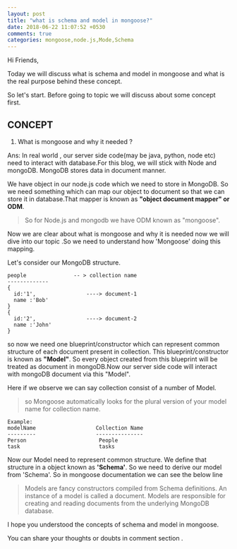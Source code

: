 ```yaml
---
layout: post
title: "what is schema and model in mongoose?"
date: 2018-06-22 11:07:52 +0530
comments: true
categories: mongoose,node.js,Mode,Schema
---
```

Hi Friends,
  
  Today we will discuss what is schema and model in mongoose and what is the real purpose behind these concept.
  
  So let's start. Before going to topic we will discuss about some concept first.
  
  CONCEPT
  -------------
  1) What is mongoose and why it needed ?
  
  
  Ans:  In real world , our server side code(may be java, python, node etc) need to interact with database.For this blog, we will stick with 
        Node and mongoDB. MongoDB stores data in document manner.
        
  We have object in our node.js code which we need to store in MongoDB.
  So we need something which can map our object to document so that we can store it in database.That mapper is known as **"object document mapper" or ODM**. 
    
>So for Node.js and mongodb we have ODM known as "mongoose". 
 
 Now we are clear about what is mongoose and why it is needed now we will dive into our topic .So we need to understand how 'Mongoose' doing this mapping.
 
 Let's consider our MongoDB  structure.
 
    people               -- > collection name
    -------------
    {
      id:'1',                ----> document-1
      name :'Bob'
    }
    {
      id:'2',                ----> document-2
      name :'John'
    }   

so now we need one blueprint/constructor which can represent common structure of each document present in collection. This blueprint/constructor is known as **"Model"**. So every object created from this blueprint will be treated as document in mongoDB.Now our server side code will interact with mongoDB document via this "Model". 

Here if we observe we can say collection consist of a number of Model. 
>so Mongoose automatically looks for the plural version of your model name for  collection name.

    Example: 
    modelName                   Collection Name
    ---------                   ---------------
    Person                       People
    task                         tasks
    
Now our Model need to represent common structure.  We define that structure in a object known as **'Schema'**. So we need to derive our model from 'Schema'. So in mongoose documentation we can see the below line

>Models are fancy constructors compiled from Schema definitions. An instance of a model is called a document. Models are responsible for creating and reading documents from the underlying MongoDB database.

I hope you understood the concepts of schema and model in mongoose. 

You can share your thoughts or doubts in comment section .
    
    